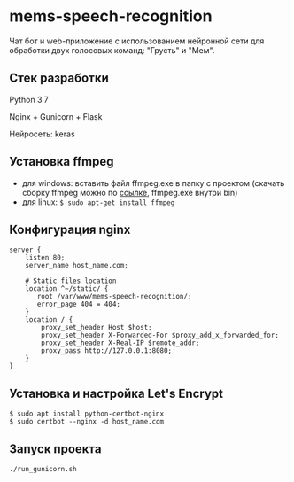 
# mems-speech-recognition
Чат бот и web-приложение с использованием нейронной сети для обработки двух голосовых команд: "Грусть" и "Мем". 

## Стек разработки
Python 3.7

Nginx + Gunicorn + Flask

Нейросеть: keras

## Установка ffmpeg
- для windows: вставить файл ffmpeg.exe в папку с проектом (скачать сборку ffmpeg
можно по [ссылке](https://ffmpeg.zeranoe.com/builds/), ffmpeg.exe внутри bin)
- для linux: `$ sudo apt-get install ffmpeg`

## Конфигурация nginx

    server {
        listen 80;
        server_name host_name.com;
        
        # Static files location
        location ^~/static/ {
           root /var/www/mems-speech-recognition/;
           error_page 404 = 404;
        }
        location / {
            proxy_set_header Host $host;
            proxy_set_header X-Forwarded-For $proxy_add_x_forwarded_for;
            proxy_set_header X-Real-IP $remote_addr;
            proxy_pass http://127.0.0.1:8080;
        }
    }



## Установка и настройка Let's Encrypt
    $ sudo apt install python-certbot-nginx
    $ sudo certbot --nginx -d host_name.com

## Запуск проекта 
    ./run_gunicorn.sh